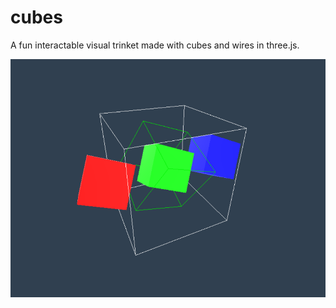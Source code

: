 # cubes
A fun interactable visual trinket made with cubes and wires in three.js.

![screenshot](screenshot1.png)
